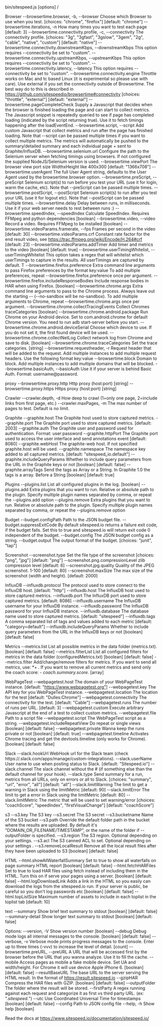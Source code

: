 bin/sitespeed.js [options] <url>/<file>

Browser
  --browsertime.browser, -b, --browser                         Choose which Browser to use when you test.  [choices: "chrome", "firefox"] [default: "chrome"]
  --browsertime.iterations, -n                                 How many times you want to test each page  [default: 3]
  --browsertime.connectivity.profile, -c, --connectivity       The connectivity profile.  [choices: "3g", "3gfast", "3gslow", "3gem", "2g", "cable", "native", "custom"] [default: "native"]
  --browsertime.connectivity.downstreamKbps, --downstreamKbps  This option requires --connectivity be set to "custom".
  --browsertime.connectivity.upstreamKbps, --upstreamKbps      This option requires --connectivity be set to "custom".
  --browsertime.connectivity.latency, --latency                This option requires --connectivity be set to "custom".
  --browsertime.connectivity.engine                            Throttle works on Mac and tc based Linux (it is experimental so please use with care). Use external if you set the connectivity outside of Browsertime. The best way do to this is described in https://github.com/sitespeedio/browsertime#connectivity  [choices: "throttle", "external"] [default: "external"]
  --browsertime.pageCompleteCheck                              Supply a Javascript that decides when the browser is finished loading the page and can start to collect metrics. The Javascript snippet is repeatedly queried to see if page has completed loading (indicated by the script returning true). Use it to fetch timings happening after the loadEventEnd.
  --browsertime.script, --script                               Add custom Javascript that collect metrics and run after the page has finished loading. Note that --script can be passed multiple times if you want to collect multiple metrics. The metrics will automatically be pushed to the summary/detailed summary and each individual page + sent to Graphite/InfluxDB.
  --browsertime.selenium.url                                   Configure the path to the Selenium server when fetching timings using browsers. If not configured the supplied NodeJS/Selenium version is used.
  --browsertime.viewPort                                       The browser view port size WidthxHeight like 400x300  [default: "1366x708"]
  --browsertime.userAgent                                      The full User Agent string, defaults to the User Agent used by the browsertime.browser option.
  --browsertime.preScript, --preScript                         Selenium script(s) to run before you test your URL (use it for login, warm the cache, etc). Note that --preScript can be passed multiple times.
  --browsertime.postScript, --postScript                       Selenium script(s) to run after you test your URL (use it for logout etc). Note that --postScript can be passed multiple times.
  --browsertime.delay                                          Delay between runs, in milliseconds. Use it if your web server needs to rest between runs :)
  --browsertime.speedIndex, --speedIndex                       Calculate SpeedIndex. Requires FFMpeg and python dependencies  [boolean]
  --browsertime.video, --video                                 Record a video. Requires FFMpeg to be installed  [boolean]
  --browsertime.videoParams.framerate, --fps                   Frames per second in the video  [default: 30]
  --browsertime.videoParams.crf                                Constant rate factor for the end result video, see https://trac.ffmpeg.org/wiki/Encode/H.264#crf  [default: 23]
  --browsertime.videoParams.addTimer                           Add timer and metrics to the video  [boolean] [default: true]
  --browsertime.userTimingWhitelist, --userTimingWhitelist     This option takes a regex that will whitelist which userTimings to capture in the results. All userTimings are captured by default. T
  --browsertime.firefox.preference                             Extra command line arguments to pass Firefox preferences by the format key:value To add multiple preferences, repeat --browsertime.firefox.preference once per argument.
  --browsertime.firefox.includeResponseBodies                  Include response bodies in HAR when using Firefox.  [boolean]
  --browsertime.chrome.args                                    Extra command line arguments to pass to the Chrome process. Always leave out the starting -- (--no-sandbox will be no-sandbox). To add multiple arguments to Chrome, repeat --browsertime.chrome.args once per argument.
  --browsertime.chrome.collectTracingEvents                    Collect Chromes traceCategories  [boolean]
  --browsertime.chrome.android.package                         Run Chrome on your Android device. Set to com.android.chrome for default Chrome version. You need to run adb start-server before you start.
  --browsertime.chrome.android.deviceSerial                    Choose which device to use. If you do not set it, the first found device will be used.
  --browsertime.chrome.collectNetLog                           Collect network log from Chrome and save to disk.  [boolean]
  --browsertime.chrome.traceCategories                         Set the trace categories.  [string]
  --browsertime.requestheader, -r                              Request header that will be added to the request. Add multiple instances to add multiple request headers. Use the following format key:value
  --browsertime.block                                          Domain to block. Add multiple instances to add multiple domains that will be blocked.
  --browsertime.basicAuth, --basicAuth                         Use it if your server is behind Basic Auth. Format: username@password.

proxy
  --browsertime.proxy.http   Http proxy (host:port)  [string]
  --browsertime.proxy.https  Https proxy (host:port)  [string]

Crawler
  --crawler.depth, -d     How deep to crawl (1=only one page, 2=include links from first page, etc.)
  --crawler.maxPages, -m  The max number of pages to test. Default is no limit.

Graphite
  --graphite.host                The Graphite host used to store captured metrics.
  --graphite.port                The Graphite port used to store captured metrics.  [default: 2003]
  --graphite.auth                The Graphite user and password used for authentication. Format: user:password
  --graphite.httpPort            The Graphite port used to access the user interface and send annotations event  [default: 8080]
  --graphite.webHost             The graphite-web host. If not specified graphite.host will be used.
  --graphite.namespace           The namespace key added to all captured metrics.  [default: "sitespeed_io.default"]
  --graphite.includeQueryParams  Whether to include query parameters from the URL in the Graphite keys or not  [boolean] [default: false]
  --graphite.arrayTags           Send the tags as Array or a String. In Graphite 1.0 the tags is a array. Before a String  [boolean] [default: true]

Plugins
  --plugins.list    List all configured plugins in the log.  [boolean]
  --plugins.add     Extra plugins that you want to run. Relative or absolute path to the plugin. Specify multiple plugin names separated by comma, or repeat the --plugins.add option
  --plugins.remove  Extra plugins that you want to run. Relative or absolute path to the plugin. Specify multiple plugin names separated by comma, or repeat the --plugins.remove option

Budget
  --budget.configPath        Path to the JSON budget file.
  --budget.suppressExitCode  By default sitespeed.io returns a failure exit code, if the budget fails. Set this to true and sitespeed.io will return exit code 0 independent of the budget.
  --budget.config            The JSON budget config as a string.
  --budget.output            The output format of the budget.  [choices: "junit", "tap"]

Screenshot
  --screenshot.type                  Set the file type of the screenshot  [choices: "png", "jpg"] [default: "png"]
  --screenshot.png.compressionLevel  zlib compression level  [default: 6]
  --screenshot.jpg.quality           Quality of the JPEG screenshot. 1-100  [default: 80]
  --screenshot.maxSize               The max size of the screenshot (width and height).  [default: 2000]

InfluxDB
  --influxdb.protocol            The protocol used to store connect to the InfluxDB host.  [default: "http"]
  --influxdb.host                The InfluxDB host used to store captured metrics.
  --influxdb.port                The InfluxDB port used to store captured metrics.  [default: 8086]
  --influxdb.username            The InfluxDB username for your InfluxDB instance.
  --influxdb.password            The InfluxDB password for your InfluxDB instance.
  --influxdb.database            The database name used to store captured metrics.  [default: "sitespeed"]
  --influxdb.tags                A comma separated list of tags and values added to each metric  [default: "category=default"]
  --influxdb.includeQueryParams  Whether to include query parameters from the URL in the InfluxDB keys or not  [boolean] [default: false]

Metrics
  --metrics.list        List all possible metrics in the data folder (metrics.txt).  [boolean] [default: false]
  --metrics.filterList  List all configured filters for metrics in the data folder (configuredMetrics.txt)  [boolean] [default: false]
  --metrics.filter      Add/change/remove filters for metrics. If you want to send all metrics, use: *+ . If you want to remove all current metrics and send only the coach score: *- coach.summary.score.*  [array]

WebPageTest
  --webpagetest.host               The domain of your WebPageTest instance.  [default: "https://www.webpagetest.org"]
  --webpagetest.key                The API key for you WebPageTest instance.
  --webpagetest.location           The location for the test  [default: "Dulles:Chrome"]
  --webpagetest.connectivity       The connectivity for the test.  [default: "Cable"]
  --webpagetest.runs               The number of runs per URL.  [default: 3]
  --webpagetest.custom             Execute arbitrary Javascript at the end of a test to collect custom metrics.
  --webpagetest.file               Path to a script file
  --webpagetest.script             The WebPageTest script as a string.
  --webpagetest.includeRepeatView  Do repeat or single views  [boolean] [default: false]
  --webpagetest.private            Wanna keep the runs private or not  [boolean] [default: true]
  --webpagetest.timeline           Activates Chrome tracing and get the devtools.timeline (only works for Chrome).  [boolean] [default: false]

Slack
  --slack.hookUrl       WebHook url for the Slack team (check https://<your team>.slack.com/apps/manage/custom-integrations).
  --slack.userName      User name to use when posting status to Slack.  [default: "Sitespeed.io"]
  --slack.channel       The slack channel without the # (if something else than the default channel for your hook).
  --slack.type          Send summary for a run, metrics from all URLs, only on errors or all to Slack.  [choices: "summary", "url", "error", "all"] [default: "all"]
  --slack.limitWarning  The limit to get a warning in Slack using the limitMetric  [default: 90]
  --slack.limitError    The limit to get a error in Slack using the limitMetric  [default: 80]
  --slack.limitMetric   The metric that will be used to set warning/error  [choices: "coachScore", "speedIndex", "firstVisualChange"] [default: "coachScore"]

s3
  --s3.key                The S3 key
  --s3.secret             The S3 secret
  --s3.bucketname         Name of the S3 bucket
  --s3.path               Override the default folder path in the bucket where the results are uploaded. By default it's "DOMAIN_OR_FILENAME/TIMESTAMP", or the name of the folder if --outputFolder is specified.
  --s3.region             The S3 region. Optional depending on your settings.
  --s3.acl                The S3 canned ACL to set. Optional depending on your settings .
  --s3.removeLocalResult  Remove all the local result files after they have been uploaded to S3  [boolean] [default: false]

HTML
  --html.showAllWaterfallSummary  Set to true to show all waterfalls on page summary HTML report  [boolean] [default: false]
  --html.fetchHARFiles            Set to true to load HAR files using fetch instead of including them in the HTML. Turn this on if serve your pages using a server.  [boolean] [default: false]
  --html.logDownloadLink          Adds a link in the HTML so you easily can download the logs from the sitespeed.io run. If your server is public, be careful so you don't log passwords etc  [boolean] [default: false]
  --html.topListSize              Maximum number of assets to include in each toplist in the toplist tab  [default: 10]

text
  --summary         Show brief text summary to stdout  [boolean] [default: false]
  --summary-detail  Show longer text summary to stdout  [boolean] [default: false]

Options:
  --version, -V                   Show version number  [boolean]
  --debug                         Debug mode logs all internal messages to the console.  [boolean] [default: false]
  --verbose, -v                   Verbose mode prints progress messages to the console. Enter up to three times (-vvv) to increase the level of detail.  [count]
  --browsertime.preURL, --preURL  A URL that will be accessed first by the browser before the URL that you wanna analyze. Use it to fill the cache.
  --mobile                        Access pages as mobile a fake mobile device. Set UA and width/height. For Chrome it will use device Apple iPhone 6.  [boolean] [default: false]
  --resultBaseURL                 The base URL to the server serving the HTML result. In the format of https://result.sitespeed.io
  --gzipHAR                       Compress the HAR files with GZIP.  [boolean] [default: false]
  --outputFolder                  The folder where the result will be stored.
  --firstParty                    A regex running against each request and categorize it as first vs third party URL. (ex: ".*sitespeed.*")
  --utc                           Use Coordinated Universal Time for timestamps  [boolean] [default: false]
  --config                        Path to JSON config file
  --help, -h                      Show help  [boolean]

Read the docs at https://www.sitespeed.io/documentation/sitespeed.io/

